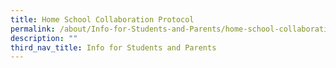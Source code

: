 ```yaml
---
title: Home School Collaboration Protocol
permalink: /about/Info-for-Students-and-Parents/home-school-collaboration-protocol/
description: ""
third_nav_title: Info for Students and Parents
---
```

